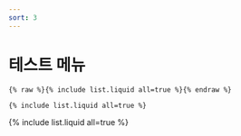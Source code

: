 ```yaml
---
sort: 3
---
```


# 테스트 메뉴

```
{% raw %}{% include list.liquid all=true %}{% endraw %}

{% include list.liquid all=true %}
```

{% include list.liquid all=true %}
